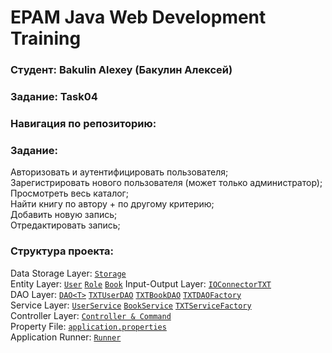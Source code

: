 # EPAM Java Web Development Training
### Студент: Bakulin Alexey (Бакулин Алексей)
### Задание: Task04
### Навигация по репозиторию:
### Задание:
Авторизовать и аутентифицировать пользователя;  
Зарегистрировать нового пользователя (может только администратор);  
Просмотреть весь каталог;  
Найти книгу по автору + по другому критерию;  
Добавить новую запись;  
Отредактировать запись;
### Структура проекта:
Data Storage Layer: [`Storage`](https://github.com/alex96brk/epam-training-java-web-task04-bakulin/tree/branch-b/src/resources/storage)  
Entity Layer: [`User`](https://github.com/alex96brk/epam-training-java-web-task04-bakulin/blob/branch-b/src/by/epamtc/bakulin/entity/User.java) [`Role`](https://github.com/alex96brk/epam-training-java-web-task04-bakulin/blob/branch-b/src/by/epamtc/bakulin/entity/Role.java) [`Book`](https://github.com/alex96brk/epam-training-java-web-task04-bakulin/blob/branch-b/src/by/epamtc/bakulin/entity/Book.java)
Input-Output Layer: [`IOConnectorTXT`](https://github.com/alex96brk/epam-training-java-web-task04-bakulin/blob/branch-b/src/by/epamtc/bakulin/io/IOConnectorTXT.java)  
DAO Layer: [`DAO<T>`](https://github.com/alex96brk/epam-training-java-web-task04-bakulin/blob/branch-b/src/by/epamtc/bakulin/dao/DAO.java) [`TXTUserDAO`](https://github.com/alex96brk/epam-training-java-web-task04-bakulin/blob/branch-b/src/by/epamtc/bakulin/dao/impl/TXTUserDAO.java) [`TXTBookDAO`](https://github.com/alex96brk/epam-training-java-web-task04-bakulin/blob/branch-b/src/by/epamtc/bakulin/dao/impl/TXTBookDAO.java) [`TXTDAOFactory`](https://github.com/alex96brk/epam-training-java-web-task04-bakulin/blob/branch-b/src/by/epamtc/bakulin/dao/factory/TXTDAOFactory.java)  
Service Layer: [`UserService`](https://github.com/alex96brk/epam-training-java-web-task04-bakulin/blob/branch-b/src/by/epamtc/bakulin/service/impl/UserServiceImpl.java) [`BookService`](https://github.com/alex96brk/epam-training-java-web-task04-bakulin/blob/branch-b/src/by/epamtc/bakulin/service/impl/BookServiceImpl.java) [`TXTServiceFactory`](https://github.com/alex96brk/epam-training-java-web-task04-bakulin/blob/branch-b/src/by/epamtc/bakulin/service/factory/TXTServiceFactory.java)  
Controller Layer: [`Controller & Command`](https://github.com/alex96brk/epam-training-java-web-task04-bakulin/tree/branch-b/src/by/epamtc/bakulin/controller)  
Property File: [`application.properties`](https://github.com/alex96brk/epam-training-java-web-task04-bakulin/blob/branch-b/src/resources/application.properties)  
Application Runner: [`Runner`](https://github.com/alex96brk/epam-training-java-web-task04-bakulin/blob/branch-b/src/by/epamtc/bakulin/Runner.java)